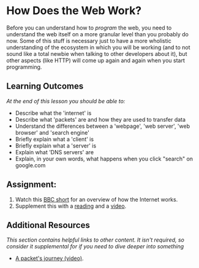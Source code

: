 # How Does the Web Work?
<!-- *Estimated Time: 1-2 hrs* -->
<!-- update: Web Developer Tools moved to new lesson. -->

Before you can understand how to *program* the web, you need to understand the web itself on a more granular level than you probably do now.  Some of this stuff is necessary just to have a more wholistic understanding of the ecosystem in which you will be working (and to not sound like a total newbie when talking to other developers about it), but other aspects (like HTTP) will come up again and again when you start programming.
  
## Learning Outcomes
*At the end of this lesson you should be able to:*

* Describe what the 'internet' is
* Describe what 'packets' are and how they are used to transfer data
* Understand the differences between a 'webpage', 'web server', 'web browser' and 'search engine'
* Briefly explain what a 'client' is
* Briefly explain what a 'server' is
* Explain what 'DNS servers' are
* Explain, in your own words, what happens when you click "search" on google.com


## Assignment:
1. Watch this [BBC short](https://vimeo.com/128575085)  for an overview of how the Internet works.
2. Supplement this with a [reading](https://developer.mozilla.org/en-US/Learn/Common_questions/How_does_the_Internet_work) and a [video](https://youtu.be/7_LPdttKXPc?t=46s).



## Additional Resources

*This section contains helpful links to other content. It isn't required, so consider it supplemental for if you need to dive deeper into something*

* [A packet's journey (video)](https://www.youtube.com/watch?v=ewrBalT_eBM&feature).
